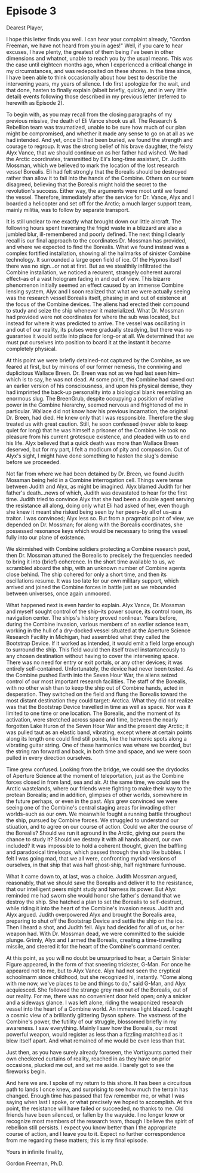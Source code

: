 # Episode 3

Dearest Player,

I hope this letter finds you well. I can hear your complaint already, "Gordon Freeman, we have not heard from you in ages!" Well, if you care to hear excuses, I have plenty, the greatest of them being I've been in other dimensions and whatnot, unable to reach you by the usual means. This was the case until eighteen months ago, when I experienced a critical change in my circumstances, and was redeposited on these shores. In the time since, I have been able to think occasionally about how best to describe the intervening years, my years of silence. I do first apologize for the wait, and that done, hasten to finally explain (albeit briefly, quickly, and in very little detail) events following those described in my previous letter (referred to herewith as Episode 2).

To begin with, as you may recall from the closing paragraphs of my previous missive, the death of Eli Vance shook us all. The Research & Rebellion team was traumatized, unable to be sure how much of our plan might be compromised, and whether it made any sense to go on at all as we had intended. And yet, once Eli had been buried, we found the strength and courage to regroup. It was the strong belief of his brave daughter, the feisty Alyx Vance, that we should continue on as her father had wished. We had the Arctic coordinates, transmitted by Eli's long-time assistant, Dr. Judith Mossman, which we believed to mark the location of the lost research vessel Borealis. Eli had felt strongly that the Borealis should be destroyed rather than allow it to fall into the hands of the Combine. Others on our team disagreed, believing that the Borealis might hold the secret to the revolution's success. Either way, the arguments were moot until we found the vessel. Therefore, immediately after the service for Dr. Vance, Alyx and I boarded a helicopter and set off for the Arctic; a much larger support team, mainly militia, was to follow by separate transport.

It is still unclear to me exactly what brought down our little aircraft. The following hours spent traversing the frigid waste in a blizzard are also a jumbled blur, ill-remembered and poorly defined. The next thing I clearly recall is our final approach to the coordinates Dr. Mossman has provided, and where we expected to find the Borealis. What we found instead was a complex fortified installation, showing all the hallmarks of sinister Combine technology. It surrounded a large open field of ice. Of the Hypnos itself there was no sign…or not at first. But as we stealthily infiltrated the Combine installation, we noticed a recurent, strangely coherent auroral effect–as of a vast hologram fading in and out of view. This bizarre phenomenon initially seemed an effect caused by an immense Combine lensing system, Alyx and I soon realized that what we were actually seeing was the research vessel Borealis itself, phasing in and out of existence at the focus of the Combine devices. The aliens had erected their compound to study and seize the ship whenever it materialized. What Dr. Mossman had provided were not coordinates for where the sub was located, but instead for where it was predicted to arrive. The vessel was oscillating in and out of our reality, its pulses were gradually steadying, but there was no guarantee it would settle into place for long–or at all. We determined that we must put ourselves into position to board it at the instant it became completely physical.

At this point we were briefly detained–not captured by the Combine, as we feared at first, but by minions of our former nemesis, the conniving and duplicitous Wallace Breen. Dr. Breen was not as we had last seen him–which is to say, he was not dead. At some point, the Combine had saved out an earlier version of his consciousness, and upon his physical demise, they had imprinted the back-up personality into a biological blank resembling an enormous slug. The BreenGrub, despite occupying a position of relative power in the Combine hierarchy, seemed nervous and frightened of me in particular. Wallace did not know how his previous incarnation, the original Dr. Breen, had died. He knew only that I was responsible. Therefore the slug treated us with great caution. Still, he soon confessed (never able to keep quiet for long) that he was himself a prisoner of the Combine. He took no pleasure from his current grotesque existence, and pleaded with us to end his life. Alyx believed that a quick death was more than Wallace Breen deserved, but for my part, I felt a modicum of pity and compassion. Out of Alyx's sight, I might have done something to hasten the slug's demise before we proceeded.

Not far from where we had been detained by Dr. Breen, we found Judith Mossman being held in a Combine interrogation cell. Things were tense between Judith and Alyx, as might be imagined. Alyx blamed Judith for her father's death…news of which, Judith was devastated to hear for the first time. Judith tried to convince Alyx that she had been a double agent serving the resistance all along, doing only what Eli had asked of her, even though she knew it meant she risked being seen by her peers–by all of us–as a traitor. I was convinced; Alyx less so. But from a pragmatic point of view, we depended on Dr. Mossman; for along with the Borealis coordinates, she possessed resonance keys which would be necessary to bring the vessel fully into our plane of existence.

We skirmished with Combine soldiers protecting a Combine research post, then Dr. Mossman attuned the Borealis to precisely the frequencies needed to bring it into (brief) coherence. In the short time available to us, we scrambled aboard the ship, with an unknown number of Combine agents close behind. The ship cohered for only a short time, and then its oscillations resume. It was too late for our own military support, which arrived and joined the Combine forces in battle just as we rebounded between universes, once again unmoored.

What happened next is even harder to explain. Alyx Vance, Dr. Mossman and myself sought control of the ship–its power source, its control room, its navigation center. The ships's history proved nonlinear. Years before, during the Combine invasion, various members of an earlier science team, working in the hull of a dry-docked vessel situated at the Aperture Science Research Facility in Michigan, had assembled what they called the Bootstrap Device. If it worked as intended, it would emit a field large enough to surround the ship. This field would then itself travel instantaneously to any chosen destination without having to cover the intervening space. There was no need for entry or exit portals, or any other devices; it was entirely self-contained. Unfortunately, the device had never been tested. As the Combine pushed Earth into the Seven Hour War, the aliens seized control of our most important research facilities. The staff of the Borealis, with no other wish than to keep the ship out of Combine hands, acted in desperation. They switched on the field and flung the Borealis toward the most distant destination they could target: Arctica. What they did not realize was that the Bootstrap Device travelled in time as well as space. Nor was it limited to one time or one location. The Borealis, and the moment of its activation, were stretched across space and time, between the nearly forgotten Lake Huron of the Seven Hour War and the present day Arctic; it was pulled taut as an elastic band, vibrating, except where at certain points along its length one could find still points, like the harmonic spots along a vibrating guitar string. One of these harmonics was where we boarded, but the string ran forward and back, in both time and space, and we were soon pulled in every direction ourselves.

Time grew confused. Looking from the bridge, we could see the drydocks of Aperture Science at the moment of teleportation, just as the Combine forces closed in from land, sea and air. At the same time, we could see the Arctic wastelands, where our friends were fighting to make their way to the protean Borealis; and in addition, glimpses of other worlds, somewhere in the future perhaps, or even in the past. Alyx grew convinced we were seeing one of the Combine's central staging areas for invading other worlds–such as our own. We meanwhile fought a running battle throughout the ship, pursued by Combine forces. We struggled to understand our stiuation, and to agree on our course of action. Could we alter the course of the Borealis? Should we run it aground in the Arctic, giving our peers the chance to study it? Should we destroy it with all hands aboard, our own included? It was impossible to hold a coherent thought, given the baffling and paradoxical timeloops, which passed through the ship like bubbles. I felt I was going mad, that we all were, confronting myriad versions of ourselves, in that ship that was half ghost-ship, half nightmare funhouse.

What it came down to, at last, was a choice. Judith Mossman argued, reasonably, that we should save the Borealis and deliver it to the resistance, that our intelligent peers might study and harness its power. But Alyx reminded me had sworn she would honor she father's demand that we destroy the ship. She hatched a plan to set the Borealis to self-destruct, while riding it into the heart of the Combine's invasion nexus. Judith and Alyx argued. Judith overpowered Alyx and brought the Borealis area, preparing to shut off the Bootstrap Device and settle the ship on the ice. Then I heard a shot, and Judith fell. Alyx had decided for all of us, or her weapon had. With Dr. Mossman dead, we were committed to the suicide plunge. Grimly, Alyx and I armed the Borealis, creating a time-travelling missile, and steered it for the heart of the Combine's command center.

At this point, as you will no doubt be unsurprised to hear, a Certain Sinister Figure appeared, in the form of that sneering trickster, G-Man.  For once he appeared not to me, but to Alyx Vance. Alyx had not seen the cryptical schoolmarm since childhood, but she recognized hi, instantly. "Come along with me now, we've places to be and things to do," said G-Man, and Alyx acquiesced. She followed the strange grey man out of the Borealis, out of our reality. For me, there was no convenient door held open; only a snicker and a sideways glance. I was left alone, riding the weaponized research vessel into the heart of a Combine world. An immense light blazed. I caught a cosmic view of a brilliantly glittering Dyson sphere. The vastness of the Combine's power, the futility of our struggle, blossomed briefly in my awareness. I saw everything. Mainly I saw how the Borealis, our most powerful weapon, would register as less than a fizzling matchhead as it blew itself apart. And what remained of me would be even less than that.

Just then, as you have surely already foreseen, the Vortigaunts parted their own checkered curtains of reality, reached in as they have on prior occasions, plucked me out, and set me aside. I barely got to see the fireworks begin.

And here we are. I spoke of my return to this shore. It has been a circuitous path to lands I once knew, and surprising to see how much the terrain has changed. Enough time has passed that few remember me, or what I was saying when last I spoke, or what precisely we hoped to accomplish. At this point, the resistance will have failed or succeeded, no thanks to me. Old friends have been silenced, or fallen by the wayside. I no longer know or recognize most members of the research team, though I believe the spirit of rebellion still persists. I expect you know better than I the appropriate course of action, and I leave you to it. Expect no further correspondence from me regarding these matters; this is my final episode.

Yours in infinite finality,

Gordon Freeman, Ph.D.
